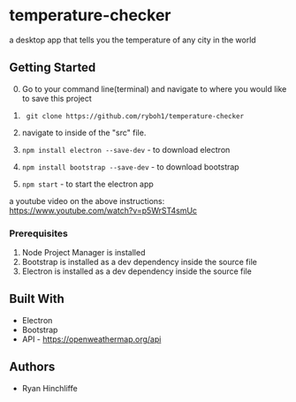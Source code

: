 # temperature-checker
a desktop app that tells you the temperature of any city in the world


## Getting Started

0. Go to your command line(terminal) and navigate to where you would like to save this project

1. ``` git clone https://github.com/ryboh1/temperature-checker```
2. navigate to inside of the "src" file.
3. ```npm install electron --save-dev``` - to download electron
4. ```npm install bootstrap --save-dev``` - to download bootstrap
5. ```npm start``` - to start the electron app

a youtube video on the above instructions:
https://www.youtube.com/watch?v=p5WrST4smUc

### Prerequisites

1. Node Project Manager is installed
2. Bootstrap is installed as a dev dependency inside the source file 
3. Electron is installed as a dev dependency inside the source file 



## Built With

- Electron
- Bootstrap
- API - https://openweathermap.org/api

## Authors

- Ryan Hinchliffe
